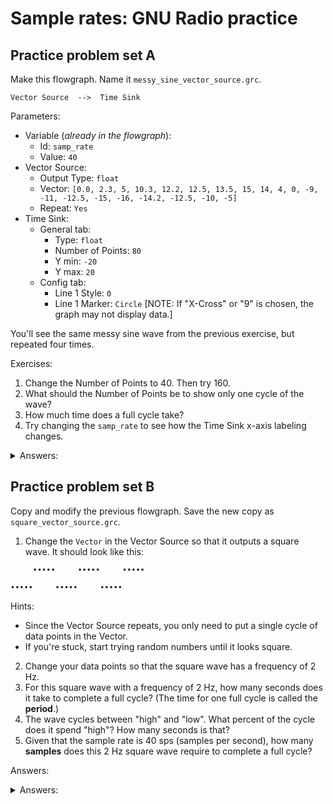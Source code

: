 # Sample rates: GNU Radio practice

## Practice problem set A

Make this flowgraph. Name it `messy_sine_vector_source.grc`.

```
Vector Source  -->  Time Sink
```

Parameters:
- Variable (_already in the flowgraph_):
  - Id: `samp_rate`
  - Value: `40`
- Vector Source:
  - Output Type: `float`
  - Vector: `[0.0, 2.3, 5, 10.3, 12.2, 12.5, 13.5, 15, 14, 4, 0, -9, -11, -12.5, -15, -16, -14.2, -12.5, -10, -5]`
  - Repeat: `Yes`
- Time Sink:
  - General tab:
    - Type: `float`
    - Number of Points: `80`
    - Y min: `-20`
    - Y max: `20`
  - Config tab:
    - Line 1 Style: `0`
    - Line 1 Marker: `Circle`       [NOTE: If "X-Cross" or "9" is chosen, the graph may not display data.]

You'll see the same messy sine wave from the previous exercise, but repeated four times.

Exercises:
1. Change the Number of Points to 40. Then try 160.
2. What should the Number of Points be to show only one cycle of the wave?
3. How much time does a full cycle take?
4. Try changing the `samp_rate` to see how the Time Sink x-axis labeling changes.


<details>
<summary>Answers:</summary>

1. N/A
2. 20 points
3. Half a second
4. Try it

</details>

## Practice problem set B

Copy and modify the previous flowgraph. Save the new copy as `square_vector_source.grc`.

1. Change the `Vector` in the Vector Source so that it outputs a square wave. It should look like this:

```
     •••••     •••••     •••••

•••••     •••••     •••••     
```

Hints:

- Since the Vector Source repeats, you only need to put a single cycle of data points in the Vector.
- If you're stuck, start trying random numbers until it looks square.

2. Change your data points so that the square wave  has a frequency of 2 Hz.
3. For this square wave with a frequency of 2 Hz, how many seconds does it take to complete a full cycle? (The time for one full cycle is called the **period**.)
4. The wave cycles between "high" and "low". What percent of the cycle does it spend "high"? How many seconds is that?
5. Given that the sample rate is 40 sps (samples per second), how many **samples** does this 2 Hz square wave require to complete a full cycle?

Answers:

<details>
<summary>Answers:</summary>

1. Try it
2. Try it
3. Half a second
4. 50%, A quarter of a second
5. 20 samples

</details>
